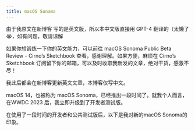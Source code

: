 ```yaml
---
title: macOS Sonama
---
```


由于我原文在新博客 写的是英文版，所以本中文版直接用 GPT-4 翻译的（太懒了😭，如有问题，敬请谅解

如果你想锻炼一下你的英文能力，可以前往 macOS Sonoma Public Beta Review - Cirno’s Sketchbook  查看，感谢理解。如果方便，麻烦在 Cirno’s Sketchbook  订阅留下你的邮箱，可以及时收取我新发的文章，绝对干货，感激不尽！

我此后都会在新博客更新英文文章，本博客仅写中文。

macOS 14，也被称为 macOS Sonoma，已经推出一段时间了。就我个人而言，在WWDC 2023 后，我立即升级到了开发者测试版。

在使用了一段时间的开发者和公共测试版后，以下是我对新的macOS Sonoma的印象。